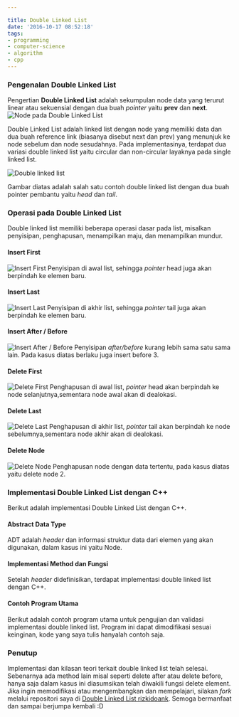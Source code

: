 ```yaml
---

title: Double Linked List
date: '2016-10-17 08:52:18'
tags:
- programming
- computer-science
- algorithm
- cpp
---
```


### Pengenalan Double Linked List
Pengertian **Double Linked List** adalah sekumpulan node data yang terurut linear atau sekuensial dengan dua buah *pointer* yaitu **prev** dan **next**.
![Node pada Double Linked List](https://rizkidoank.sgp1.digitaloceanspaces.com/rizkidoank/images/2016/10/double_linked_01.jpeg)

Double Linked List adalah linked list dengan node yang memiliki data dan dua buah reference link (biasanya disebut next dan prev) yang menunjuk ke node sebelum dan node sesudahnya. Pada implementasinya, terdapat dua variasi double linked list yaitu circular dan non-circular layaknya pada single linked list.

![Double linked list](https://rizkidoank.sgp1.digitaloceanspaces.com/rizkidoank/images/2016/10/double_linked_02.jpeg)

Gambar diatas adalah salah satu contoh double linked list dengan dua buah pointer pembantu yaitu *head* dan *tail*.

### Operasi pada Double Linked List
Double linked list memiliki beberapa operasi dasar pada list, misalkan penyisipan, penghapusan, menampilkan maju, dan menampilkan mundur.

#### Insert First
![Insert First](https://rizkidoank.sgp1.digitaloceanspaces.com/rizkidoank/images/2016/10/double_linked_03.jpeg)
Penyisipan di awal list, sehingga *pointer* head juga akan berpindah ke elemen baru.

#### Insert Last
![Insert Last](https://rizkidoank.sgp1.digitaloceanspaces.com/rizkidoank/images/2016/10/double_linked_04.jpeg)
Penyisipan di akhir list, sehingga *pointer* tail juga akan berpindah ke elemen baru.

#### Insert After / Before
![Insert After / Before](https://rizkidoank.sgp1.digitaloceanspaces.com/rizkidoank/images/2016/10/double_linked_05.jpeg)
Penyisipan *after/before* kurang lebih sama satu sama lain. Pada kasus diatas berlaku juga insert before 3.

#### Delete First
![Delete First](https://rizkidoank.sgp1.digitaloceanspaces.com/rizkidoank/images/2016/10/double_linked_06.jpeg)
Penghapusan di awal list, *pointer* head akan berpindah ke node selanjutnya,sementara node awal akan di dealokasi.
#### Delete Last
![Delete Last](https://rizkidoank.sgp1.digitaloceanspaces.com/rizkidoank/images/2016/10/double_linked_07.jpeg)
Penghapusan di akhir list, *pointer* tail akan berpindah ke node sebelumnya,sementara node akhir akan di dealokasi.
#### Delete Node
![Delete Node](https://rizkidoank.sgp1.digitaloceanspaces.com/rizkidoank/images/2016/10/double_linked_08.jpeg)
Penghapusan node dengan data tertentu, pada kasus diatas yaitu delete node 2.

### Implementasi Double Linked List dengan C++
Berikut adalah implementasi Double Linked List dengan C++.
#### Abstract Data Type
ADT adalah *header* dan informasi struktur data dari elemen yang akan digunakan, dalam kasus ini yaitu Node.
<script src="https://gist.github.com/rizkidoank/ea52c9a0f7c579d75e6c226c7f38e1e3.js"></script>
#### Implementasi Method dan Fungsi
Setelah *header* didefinisikan, terdapat implementasi double linked list dengan C++.
<script src="https://gist.github.com/rizkidoank/eaaf9d06ff6a4e9ecab25f7929699a3b.js"></script>
#### Contoh Program Utama
Berikut adalah contoh program utama untuk pengujian dan validasi implementasi double linked list. Program ini dapat dimodifikasi sesuai keinginan, kode yang saya tulis hanyalah contoh saja.
<script src="https://gist.github.com/rizkidoank/5f4645bf56cf638b59354e9bb50a5ab1.js"></script>

### Penutup
Implementasi dan kilasan teori terkait double linked list telah selesai. Sebenarnya ada method lain misal seperti delete after atau delete before, hanya saja dalam kasus ini diasumsikan telah diwakili fungsi delete element. Jika ingin memodifikasi atau mengembangkan dan mempelajari, silakan *fork* melalui repositori saya di [Double Linked List rizkidoank](https://github.com/rizkidoank/double_linked_list). Semoga bermanfaat dan sampai berjumpa kembali :D